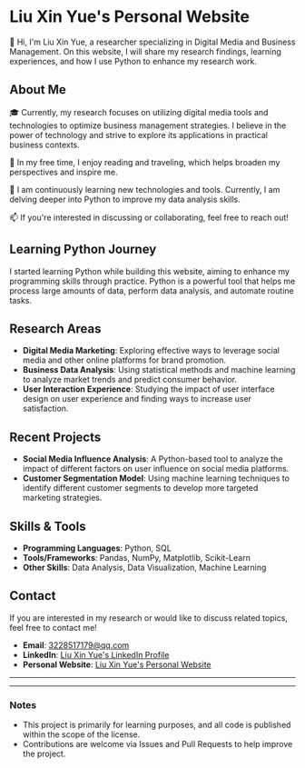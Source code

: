 # Liu Xin Yue's Personal Website

👋 Hi, I'm Liu Xin Yue, a researcher specializing in Digital Media and Business Management. On this website, I will share my research findings, learning experiences, and how I use Python to enhance my research work.

## About Me

🎓 Currently, my research focuses on utilizing digital media tools and technologies to optimize business management strategies. I believe in the power of technology and strive to explore its applications in practical business contexts.

🚀 In my free time, I enjoy reading and traveling, which helps broaden my perspectives and inspire me.

🌱 I am continuously learning new technologies and tools. Currently, I am delving deeper into Python to improve my data analysis skills.

📫 If you're interested in discussing or collaborating, feel free to reach out!

## Learning Python Journey

I started learning Python while building this website, aiming to enhance my programming skills through practice. Python is a powerful tool that helps me process large amounts of data, perform data analysis, and automate routine tasks.

## Research Areas

- **Digital Media Marketing**: Exploring effective ways to leverage social media and other online platforms for brand promotion.
- **Business Data Analysis**: Using statistical methods and machine learning to analyze market trends and predict consumer behavior.
- **User Interaction Experience**: Studying the impact of user interface design on user experience and finding ways to increase user satisfaction.

## Recent Projects

- **Social Media Influence Analysis**: A Python-based tool to analyze the impact of different factors on user influence on social media platforms.
- **Customer Segmentation Model**: Using machine learning techniques to identify different customer segments to develop more targeted marketing strategies.

## Skills & Tools

- **Programming Languages**: Python, SQL
- **Tools/Frameworks**: Pandas, NumPy, Matplotlib, Scikit-Learn
- **Other Skills**: Data Analysis, Data Visualization, Machine Learning

## Contact

If you are interested in my research or would like to discuss related topics, feel free to contact me!

- **Email**: 3228517179@qq.com
- **LinkedIn**: [Liu Xin Yue's LinkedIn Profile](https://www.linkedin.com/in/liuxinyue/)
- **Personal Website**: [Liu Xin Yue's Personal Website](https://github.com/liuxinyye/liuxinyye.github.io)

---


---

### Notes

- This project is primarily for learning purposes, and all code is published within the scope of the license.
- Contributions are welcome via Issues and Pull Requests to help improve the project.
